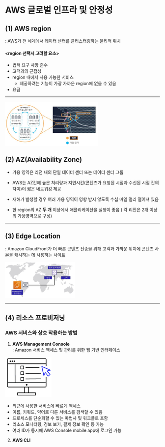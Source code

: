 AWS 글로벌 인프라 및 안정성
==========================

## (1) AWS region
: AWS가 전 세계에서 데이터 센터를 클러스터링하는 물리적 위치

#### **<region 선택시 고려할 요소>**
- 법적 요구 사항 준수
- 고객과의 근접성
- region 내에서 사용 가능한 서비스
    * 제공하려는 기능이 가장 가까운 region에 없을 수 있음
- 요금

- - -
<img src="https://github.com/Hakunam97/TIL/blob/master/AWS/images/AZ.JPG" width="60%" height="50%" title="AZ" alt="AZ"></img>


## (2) AZ(Availability Zone)
- 가용 영역은 리전 내의 단일 데이터 센터 또는 데이터 센터 그룹   

- AWS는 AZ간에 높은 처리량과 지연시간(콘텐츠가 요청된 시점과 수신된 시점 간의 차이)이 짧은 네트워킹 제공   

- 재해가 발생할 경우 여러 가용 영역이 영향 받지 않도록 수십 마일 멀리 떨어져 있음

- 한 region의 AZ **두 개** 이상에서 애플리케이션을 실행이 좋음 ( 각 리전은 2개 이상의 가용영역으로 구성)

- - -

## (3) Edge Location
: Amazon CloudFront가 더 빠른 콘텐츠 전송을 위해 고객과 가까운 위치에 콘텐츠 사본을 캐시하는 데 사용하는 사이트   

<img src="https://github.com/Hakunam97/TIL/blob/master/AWS/images/%EC%97%A3%EC%A7%80%EB%A1%9C%EC%BC%80%EC%9D%B4%EC%85%98.JPG" width="45%" height="35%" title="AZ" alt="AZ"></img>

- - -

## (4) 리소스 프로비저닝
### AWS 서비스와 상호 작용하는 방법
1. **AWS Management Console**   
: Amazon 서비스 액세스 및 관리를 위한 웹 기반 인터페이스

<img src="https://github.com/Hakunam97/TIL/blob/master/AWS/images/AWS%20Management%20Console.jpg" width="30%" height="20%" title="CLI" alt="CLI"></img>

- 최근에 사용한 서비스에 빠르게 액세스
- 이름, 키워드, 약어로 다른 서비스를 검색할 수 있음
- 프로세스를 단순화할 수 있는 마법사 및 워크플로 포함
- 리소스 모니터링, 경보 보기, 결제 정보 확인 등 가능
- 여러 ID가 동시에 AWS Console mobile app에 로그인 가능

2. **AWS CLI**
